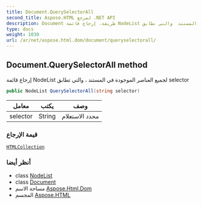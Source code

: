 ```yaml
---
title: Document.QuerySelectorAll
second_title: Aspose.HTML لمرجع .NET API
description: Document طريقة. إرجاع قائمة NodeList لجميع العناصر الموجودة في المستند  والتي تطابق selector
type: docs
weight: 1030
url: /ar/net/aspose.html.dom/document/queryselectorall/
---
```

## Document.QuerySelectorAll method

إرجاع قائمة NodeList لجميع العناصر الموجودة في المستند ، والتي تطابق selector

```csharp
public NodeList QuerySelectorAll(string selector)
```

| معامل | يكتب | وصف |
| --- | --- | --- |
| selector | String | محدد الاستعلام |

### قيمة الإرجاع

[`HTMLCollection`](../../../aspose.html.collections/htmlcollection/)

### أنظر أيضا

* class [NodeList](../../../aspose.html.collections/nodelist/)
* class [Document](../)
* مساحة الاسم [Aspose.Html.Dom](../../document/)
* المجسم [Aspose.HTML](../../../)


